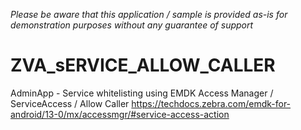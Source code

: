*Please be aware that this application / sample is provided as-is for demonstration purposes without any guarantee of support*



# ZVA_sERVICE_ALLOW_CALLER
AdminApp - Service whitelisting using EMDK Access Manager / ServiceAccess / Allow Caller https://techdocs.zebra.com/emdk-for-android/13-0/mx/accessmgr/#service-access-action
